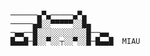 
```

    ──────▄▀▄─────▄▀▄
    ─────▄█░░▀▀▀▀▀░░█▄
    ─▄▄──█░░░░░░░░░░░█──▄▄
    █▄▄█─█░░▀░░┬░░▀░░█─█▄▄█  MIAU

```

<!--
**Noov-hub/Noov-hub** is a ✨ _special_ ✨ repository because its `README.md` (this file) appears on your GitHub profile.

Here are some ideas to get you started:

- 🔭 I’m currently working on ...
- 🌱 I’m currently learning ...
- 👯 I’m looking to collaborate on ...
- 🤔 I’m looking for help with ...
- 💬 Ask me about ...
-->
